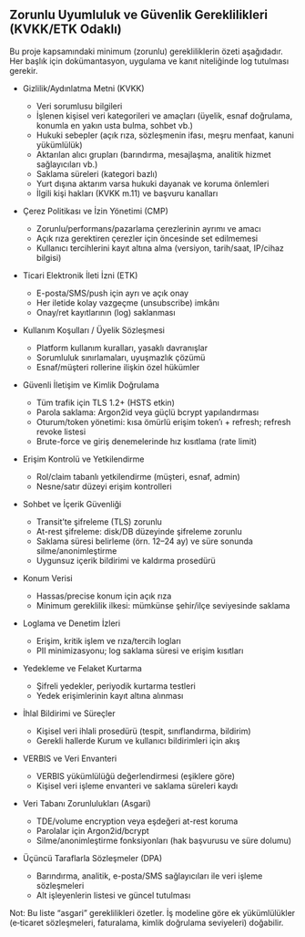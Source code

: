 ## Zorunlu Uyumluluk ve Güvenlik Gereklilikleri (KVKK/ETK Odaklı)

Bu proje kapsamındaki minimum (zorunlu) gerekliliklerin özeti aşağıdadır. Her başlık için dokümantasyon, uygulama ve kanıt niteliğinde log tutulması gerekir.

- Gizlilik/Aydınlatma Metni (KVKK)
  - Veri sorumlusu bilgileri
  - İşlenen kişisel veri kategorileri ve amaçları (üyelik, esnaf doğrulama, konumla en yakın usta bulma, sohbet vb.)
  - Hukuki sebepler (açık rıza, sözleşmenin ifası, meşru menfaat, kanuni yükümlülük)
  - Aktarılan alıcı grupları (barındırma, mesajlaşma, analitik hizmet sağlayıcıları vb.)
  - Saklama süreleri (kategori bazlı)
  - Yurt dışına aktarım varsa hukuki dayanak ve koruma önlemleri
  - İlgili kişi hakları (KVKK m.11) ve başvuru kanalları

- Çerez Politikası ve İzin Yönetimi (CMP)
  - Zorunlu/performans/pazarlama çerezlerinin ayrımı ve amacı
  - Açık rıza gerektiren çerezler için öncesinde set edilmemesi
  - Kullanıcı tercihlerini kayıt altına alma (versiyon, tarih/saat, IP/cihaz bilgisi)

- Ticari Elektronik İleti İzni (ETK)
  - E-posta/SMS/push için ayrı ve açık onay
  - Her iletide kolay vazgeçme (unsubscribe) imkânı
  - Onay/ret kayıtlarının (log) saklanması

- Kullanım Koşulları / Üyelik Sözleşmesi
  - Platform kullanım kuralları, yasaklı davranışlar
  - Sorumluluk sınırlamaları, uyuşmazlık çözümü
  - Esnaf/müşteri rollerine ilişkin özel hükümler

- Güvenli İletişim ve Kimlik Doğrulama
  - Tüm trafik için TLS 1.2+ (HSTS etkin)
  - Parola saklama: Argon2id veya güçlü bcrypt yapılandırması
  - Oturum/token yönetimi: kısa ömürlü erişim token’ı + refresh; refresh revoke listesi
  - Brute-force ve giriş denemelerinde hız kısıtlama (rate limit)

- Erişim Kontrolü ve Yetkilendirme
  - Rol/claim tabanlı yetkilendirme (müşteri, esnaf, admin)
  - Nesne/satır düzeyi erişim kontrolleri

- Sohbet ve İçerik Güvenliği
  - Transit’te şifreleme (TLS) zorunlu
  - At-rest şifreleme: disk/DB düzeyinde şifreleme zorunlu
  - Saklama süresi belirleme (örn. 12–24 ay) ve süre sonunda silme/anonimleştirme
  - Uygunsuz içerik bildirimi ve kaldırma prosedürü

- Konum Verisi
  - Hassas/precise konum için açık rıza
  - Minimum gereklilik ilkesi: mümkünse şehir/ilçe seviyesinde saklama

- Loglama ve Denetim İzleri
  - Erişim, kritik işlem ve rıza/tercih logları
  - PII minimizasyonu; log saklama süresi ve erişim kısıtları

- Yedekleme ve Felaket Kurtarma
  - Şifreli yedekler, periyodik kurtarma testleri
  - Yedek erişimlerinin kayıt altına alınması

- İhlal Bildirimi ve Süreçler
  - Kişisel veri ihlali prosedürü (tespit, sınıflandırma, bildirim)
  - Gerekli hallerde Kurum ve kullanıcı bildirimleri için akış

- VERBIS ve Veri Envanteri
  - VERBIS yükümlülüğü değerlendirmesi (eşiklere göre)
  - Kişisel veri işleme envanteri ve saklama süreleri kaydı

- Veri Tabanı Zorunlulukları (Asgari)
  - TDE/volume encryption veya eşdeğeri at-rest koruma
  - Parolalar için Argon2id/bcrypt
  - Silme/anonimleştirme fonksiyonları (hak başvurusu ve süre dolumu)

- Üçüncü Taraflarla Sözleşmeler (DPA)
  - Barındırma, analitik, e-posta/SMS sağlayıcıları ile veri işleme sözleşmeleri
  - Alt işleyenlerin listesi ve güncel tutulması

Not: Bu liste “asgari” gereklilikleri özetler. İş modeline göre ek yükümlülükler (e‑ticaret sözleşmeleri, faturalama, kimlik doğrulama seviyeleri) doğabilir.

